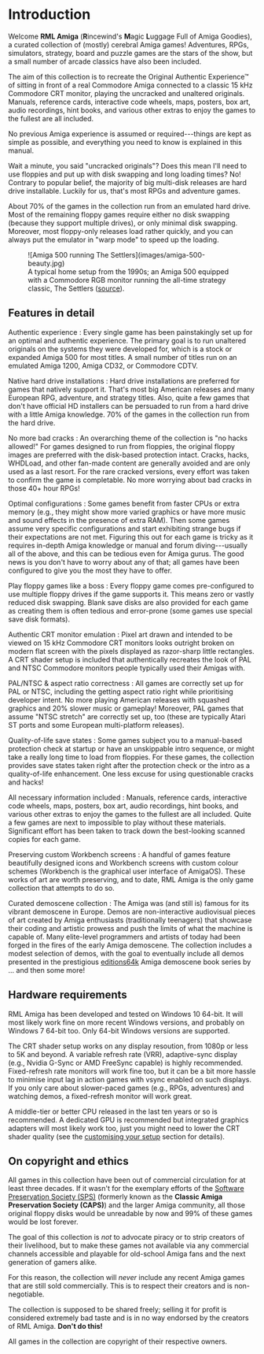 # Introduction

Welcome **RML Amiga** (**R**incewind's **M**agic **L**uggage Full of Amiga
Goodies), a curated collection of (mostly) cerebral Amiga games! Adventures,
RPGs, simulators, strategy, board and puzzle games are the stars of the show,
but a small number of arcade classics have also been included.

The aim of this collection is to recreate the Original Authentic Experience™
of sitting in front of a real Commodore Amiga connected to a classic 15 kHz
Commodore CRT monitor, playing the uncracked and unaltered originals. Manuals,
reference cards, interactive code wheels, maps, posters, box art, audio
recordings, hint books, and various other extras to enjoy the games to the
fullest are all included.

No previous Amiga experience is assumed or required---things are kept as
simple as possible, and everything you need to know is explained in this
manual.

Wait a minute, you said "uncracked originals"? Does this mean I'll need to use
floppies and put up with disk swapping and long loading times? No! Contrary to
popular belief, the majority of big multi-disk releases are hard drive
installable. Luckily for us, that's most RPGs and adventure games.

About 70% of the games in the collection run from an emulated hard drive. Most
of the remaining floppy games require either no disk swapping (because they
support multiple drives), or only minimal disk swapping. Moreover, most
floppy-only releases load rather quickly, and you can always put the emulator
in "warp mode" to speed up the loading.

<figure markdown>
  ![Amiga 500 running The Settlers](images/amiga-500-beauty.jpg)
  <figcaption>A typical home setup from the 1990s; an Amiga 500 equipped with a Commodore RGB monitor running the all-time strategy classic, The Settlers (<a href="https://www.forgottencomputer.com/retro/beauty_shots.html">source</a>).</figcaption>
</figure>

## Features in detail

Authentic experience
: Every single game has been painstakingly set up for an optimal and
  authentic experience. The primary goal is to run unaltered originals on the
  systems they were developed for, which is a stock or expanded Amiga 500 for
  most titles. A small number of titles run on an emulated Amiga 1200, Amiga
  CD32, or Commodore CDTV.

Native hard drive installations
: Hard drive installations are preferred for games that natively support it.
  That's most big American releases and many European RPG, adventure, and
  strategy titles. Also, quite a few games that don't have official HD
  installers can be persuaded to run from a hard drive with a little Amiga
  knowledge. 70% of the games in the collection run from the hard drive.

No more bad cracks
: An overarching theme of the collection is "no hacks allowed!" For games
  designed to run from floppies, the original floppy images are preferred with
  the disk-based protection intact. Cracks, hacks, WHDLoad, and other fan-made
  content are generally avoided and are only used as a last resort. For the
  rare cracked versions, every effort was taken to confirm the game is
  completable. No more worrying about bad cracks in those 40+ hour RPGs!

Optimal configurations
: Some games benefit from faster CPUs or extra memory (e.g., they might show
  more varied graphics or have more music and sound effects in the presence of
  extra RAM). Then some games assume very specific configurations and start
  exhibiting strange bugs if their expectations are not met. Figuring this out
  for each game is tricky as it requires in-depth Amiga knowledge or manual
  and forum diving---usually all of the above, and this can be tedious even
  for Amiga gurus. The good news is you don't have to worry about any of that;
  all games have been configured to give you the most they have to offer.

Play floppy games like a boss
: Every floppy game comes pre-configured to use multiple floppy drives if the
  game supports it. This means zero or vastly reduced disk swapping. Blank
  save disks are also provided for each game as creating them is often tedious
  and error-prone (some games use special save disk formats).

Authentic CRT monitor emulation
: Pixel art drawn and intended to be viewed on 15 kHz Commodore CRT monitors
  looks outright broken on modern flat screen with the pixels displayed as
  razor-sharp little rectangles. A CRT shader setup is included that
  authentically recreates the look of PAL and NTSC Commodore monitors people
  typically used their Amigas with.

PAL/NTSC & aspect ratio correctness
: All games are correctly set up for PAL or NTSC, including the getting aspect
  ratio right while prioritising developer intent. No more playing American
  releases with squashed graphics and 20% slower music or gameplay! Moreover,
  PAL games that assume "NTSC stretch" are correctly set up, too (these are
  typically Atari ST ports and some European multi-platform releases).

Quality-of-life save states
: Some games subject you to a manual-based protection check at startup or
  have an unskippable intro sequence, or might take a really long time to load
  from floppies. For these games, the collection provides save states taken
  right after the protection check or the intro as a quality-of-life
  enhancement. One less excuse for using questionable cracks and hacks!

All necessary information included
: Manuals, reference cards, interactive code wheels, maps, posters, box art,
  audio recordings, hint books, and various other extras to enjoy the games
  to the fullest are all included. Quite a few games are next to impossible to
  play without these materials. Significant effort has been taken to track
  down the best-looking scanned copies for each game.

Preserving custom Workbench screens
: A handful of games feature beautifully designed icons and Workbench screens
  with custom colour schemes (Workbench is the graphical user interface of
  AmigaOS). These works of art are worth preserving, and to date, RML Amiga is
  the only game collection that attempts to do so.

Curated demoscene collection
: The Amiga was (and still is) famous for its vibrant demoscene in Europe.
  Demos are non-interactive audiovisual pieces of art created by Amiga
  enthusiasts (traditionally teenagers) that showcase their coding and
  artistic prowess and push the limits of what the machine is capable of. Many
  elite-level programmers and artists of today had been forged in the fires of
  the early Amiga demoscene. The collection includes a modest selection of
  demos, with the goal to eventually include all demos presented in the
  prestigious [editions64k](https://www.editions64k.fr/) Amiga demoscene book
  series by ... and then some more!


## Hardware requirements

RML Amiga has been developed and tested on Windows 10 64-bit. It will most
likely work fine on more recent Windows versions, and probably on Windows 7
64-bit too. Only 64-bit Windows versions are supported.

The CRT shader setup works on any display resoution, from 1080p or less to 5K
and beyond. A variable refresh rate (VRR), adaptive-sync display (e.g., Nvidia
G-Sync or AMD FreeSync capable) is highly recommended. Fixed-refresh rate
monitors will work fine too, but it can be a bit more hassle to minimise input
lag in action games with vsync enabled on such displays. If you only care
about slower-paced games (e.g., RPGs, adventures) and watching demos, a
fixed-refresh monitor will work great.

A middle-tier or better CPU released in the last ten years or so is
recommended. A dedicated GPU is recommended but integrated graphics adapters
will most likely work too, just you might need to lower the CRT shader quality
(see the [customising your setup](customising-your-setup.md) section for details).


## On copyright and ethics

All games in this collection have been out of commercial circulation for at
least three decades. If it wasn't for the exemplary efforts of the [Software
Preservation Society (SPS)](https://www.softpres.org/) (formerly known as the
**Classic Amiga Preservation Society (CAPS)**) and the larger Amiga community,
all those original floppy disks would be unreadable by now and 99% of these
games would be lost forever.

The goal of this collection is *not* to advocate piracy or to strip creators
of their livelihood, but to make these games not available via any commercial
channels accessible and playable for old-school Amiga fans and the next
generation of gamers alike.

For this reason, the collection will *never* include any recent Amiga games
that are still sold commercially. This is to respect their creators and is
non-negotiable.

The collection is supposed to be shared freely; selling it for profit is
considered extremely bad taste and is in no way endorsed by the creators of
RML Amiga. **Don't do this!**

All games in the collection are copyright of their respective owners. 

